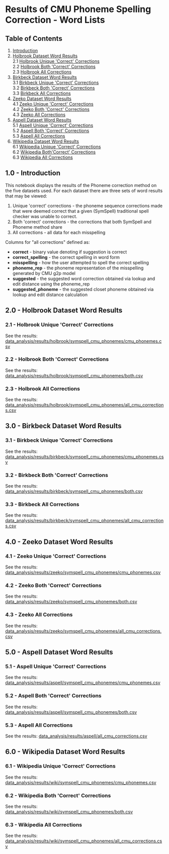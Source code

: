 

# Results of CMU Phoneme Spelling Correction - Word Lists



## Table of Contents
1. [Introduction](#introduction) <br/>
2. [Holbrook Dataset Word Results](#holbrook) <br/>
    2.1 [Holbrook Unique 'Correct' Corrections](#holbrook_correct) <br/>
    2.2 [Holbrook Both 'Correct' Corrections](#holbrook_correct_all) <br/>
    2.3 [Holbrook All Corrections](#holbrook_all) <br/>
3. [Birkbeck Dataset Word Results](#birkbeck) <br/>
    3.1 [Birkbeck Unique 'Correct' Corrections](#birkbeck_correct) <br/>
    3.2 [Birkbeck Both 'Correct' Corrections](#birkbeck_correct_all) <br/>
    3.3 [Birkbeck All Corrections](#birkbeck_all) <br/>
4. [Zeeko Dataset Word Results](#zeeko) <br/>
    4.1 [Zeeko Unique 'Correct' Corrections](#zeeko_correct) <br/>
    4.2 [Zeeko Both 'Correct' Corrections](#zeeko_correct_all) <br/>
    4.3 [Zeeko All Corrections](#zeeko_all) <br/>
5. [Aspell Dataset Word Results](#aspell) <br/>
    5.1 [Aspell Unique 'Correct' Corrections](#aspell_correct) <br/>
    5.2 [Aspell Both 'Correct' Corrections](#aspell_correct_all) <br/>
    5.3 [Aspell All Corrections](#aspell_all) <br/>
6. [Wikipedia Dataset Word Results](#wiki) <br/>
    6.1 [Wikipedia Unique 'Correct' Corrections](#wiki_correct) <br/>
    6.2 [Wikipedia Both'Correct' Corrections](#wiki_correct_all) <br/>
    6.3 [Wikipedia All Corrections](#wiki_all) <br/>



## 1.0 - Introduction <a name="introduction"><a/>



This notebook displays the results of the Phoneme correction method on the five datasets used. For each dataset there are three sets of word results that may be viewed:
1. Unique 'correct' corrections - the phoneme sequence corrections made that were deemed correct that a given (SymSpell) traditional spell checker was unable to correct.
2. Both 'correct' corrections - the corrections that both SymSpell and Phoneme method share
3. All  corrections - all data for each misspelling 

Columns for "all corrections" defined as:
* **correct** - binary value denoting if suggestion is correct
* **correct_spelling** - the correct spelling in word form
* **misspelling** - how the user attempted to spell the correct spelling
* **phoneme_rep** - the phoneme representation of the misspelling generated by CMU g2p model
* **suggested** - the suggested word correction obtained via lookup and edit distance using the phoneme_rep
* **suggested_phoneme** - the suggested closet phoneme obtained via lookup and edit distance calculation



## 2.0 - Holbrook Dataset Word Results <a name="holbrook"><a/>



### 2.1 - Holbrook Unique 'Correct' Corrections <a name="holbrook_correct"><a/>



See the results: [data_analysis/results/holbrook/symspell_cmu_phonemes/cmu_phonemes.csv](https://github.com/robertyoung2/nlp_phoneme_spelling/blob/master/data_analysis/results/holbrook/symspell_cmu_phonemes/cmu_phonemes.csv)



### 2.2 - Holbrook Both 'Correct' Corrections <a name="holbrook_correct_all"><a/>



See the results: [data_analysis/results/holbrook/symspell_cmu_phonemes/both.csv](https://github.com/robertyoung2/nlp_phoneme_spelling/blob/master/data_analysis/results/holbrook/symspell_cmu_phonemes/both.csv)



### 2.3 - Holbrook All Corrections <a name="holbrook_all"><a/>



See the results: [data_analysis/results/holbrook/symspell_cmu_phonemes/all_cmu_corrections.csv](https://github.com/robertyoung2/nlp_phoneme_spelling/tree/master/data_analysis/results/holbrook)



## 3.0 - Birkbeck Dataset Word Results <a name="birkbeck"><a/>



### 3.1 - Birkbeck Unique 'Correct' Corrections <a name="birkbeck_correct"><a/>



See the results: [data_analysis/results/birkbeck/symspell_cmu_phonemes/cmu_phonemes.csv](https://github.com/robertyoung2/nlp_phoneme_spelling/blob/master/data_analysis/results/birkbeck/symspell_cmu_phonemes/cmu_phonemes.csv)



### 3.2 - Birkbeck Both 'Correct' Corrections <a name="birkbeck_correct_all"><a/>



See the results: [data_analysis/results/birkbeck/symspell_cmu_phonemes/both.csv](https://github.com/robertyoung2/nlp_phoneme_spelling/blob/master/data_analysis/results/birkbeck/symspell_cmu_phonemes/both.csv)



### 3.3 - Birkbeck All Corrections <a name="birkbeck_all"><a/>



See the results: [data_analysis/results/birkbeck/symspell_cmu_phonemes/all_cmu_corrections.csv](https://github.com/robertyoung2/nlp_phoneme_spelling/blob/master/data_analysis/results/birkbeck/all_phoneme_corrections.csv)



## 4.0 - Zeeko Dataset Word Results <a name="zeeko"><a/>



### 4.1 - Zeeko Unique 'Correct' Corrections <a name="zeeko_correct"><a/>



See the results: [data_analysis/results/zeeko/symspell_cmu_phonemes/cmu_phonemes.csv](https://github.com/robertyoung2/nlp_phoneme_spelling/blob/master/data_analysis/results/zeeko/symspell_cmu_phonemes/cmu_phonemes.csv)



### 4.2 - Zeeko Both 'Correct' Corrections <a name="zeeko_correct_all"><a/>



See the results: [data_analysis/results/zeeko/symspell_cmu_phonemes/both.csv](https://github.com/robertyoung2/nlp_phoneme_spelling/blob/master/data_analysis/results/zeeko/symspell_cmu_phonemes/both.csv)



### 4.3 - Zeeko All Corrections <a name="zeeko_all"><a/>



See the results: [data_analysis/results/zeeko/symspell_cmu_phonemes/all_cmu_corrections.csv](https://github.com/robertyoung2/nlp_phoneme_spelling/blob/master/data_analysis/results/zeeko/all_phoneme_corrections.csv)



## 5.0 - Aspell Dataset Word Results <a name="aspell"><a/>



### 5.1 - Aspell Unique 'Correct' Corrections <a name="aspell_correct"><a/>



See the results: [data_analysis/results/aspell/symspell_cmu_phonemes/cmu_phonemes.csv](https://github.com/robertyoung2/nlp_phoneme_spelling/blob/master/data_analysis/results/aspell/symspell_cmu_phonemes/cmu_phonemes.csv)



### 5.2 - Aspell Both 'Correct' Corrections <a name="aspell_correct_all"><a/>



See the results: [data_analysis/results/aspell/symspell_cmu_phonemes/both.csv](https://github.com/robertyoung2/nlp_phoneme_spelling/blob/master/data_analysis/results/aspell/symspell_cmu_phonemes/both.csv)



### 5.3 - Aspell All Corrections <a name="aspell_all"><a/>



See the results: [data_analysis/results/aspell/all_cmu_corrections.csv](https://github.com/robertyoung2/nlp_phoneme_spelling/blob/master/data_analysis/results/aspell/all_phoneme_corrections.csv)



## 6.0 - Wikipedia Dataset Word Results <a name="wiki"><a/>



### 6.1 - Wikipedia Unique 'Correct' Corrections <a name="wiki_correct"><a/>



See the results: [data_analysis/results/wiki/symspell_cmu_phonemes/cmu_phonemes.csv](https://github.com/robertyoung2/nlp_phoneme_spelling/blob/master/data_analysis/results/wiki/symspell_cmu_phonemes/cmu_phonemes.csv)



### 6.2 - Wikipedia Both 'Correct' Corrections <a name="wiki_correct_all"><a/>



See the results: [data_analysis/results/wiki/symspell_cmu_phonemes/both.csv](https://github.com/robertyoung2/nlp_phoneme_spelling/blob/master/data_analysis/results/wiki/all_phoneme_corrections.csv)



### 6.3 - Wikipedia All Corrections <a name="wiki_all"><a/>



See the results: [data_analysis/results/wiki/symspell_cmu_phonemes/all_cmu_corrections.csv](https://github.com/robertyoung2/nlp_phoneme_spelling/blob/master/data_analysis/results/wiki/symspell_cmu_phonemes/all_cmu_corrections.csv)
